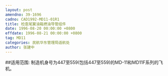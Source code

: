 ```yaml
---
layout: post
amendno: 39-1696
cadno: CAD1992-MD11-01R1
title: 检查尾翼油箱燃油导管组件
date: 1996-08-20 00:00:00 +0800
effdate: 1996-08-21 00:00:00 +0800
tag: MD11
categories: 民航华东管理局适航处
author: 张建中
---
```


##适用范围:
制造机身号为447至559(包括447至559)的MD-11和MD11F系列的飞机。

